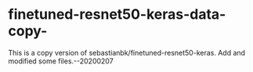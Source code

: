 # finetuned-resnet50-keras-data-copy-
This is a copy version of sebastianbk/finetuned-resnet50-keras. Add and modified some files.--20200207
